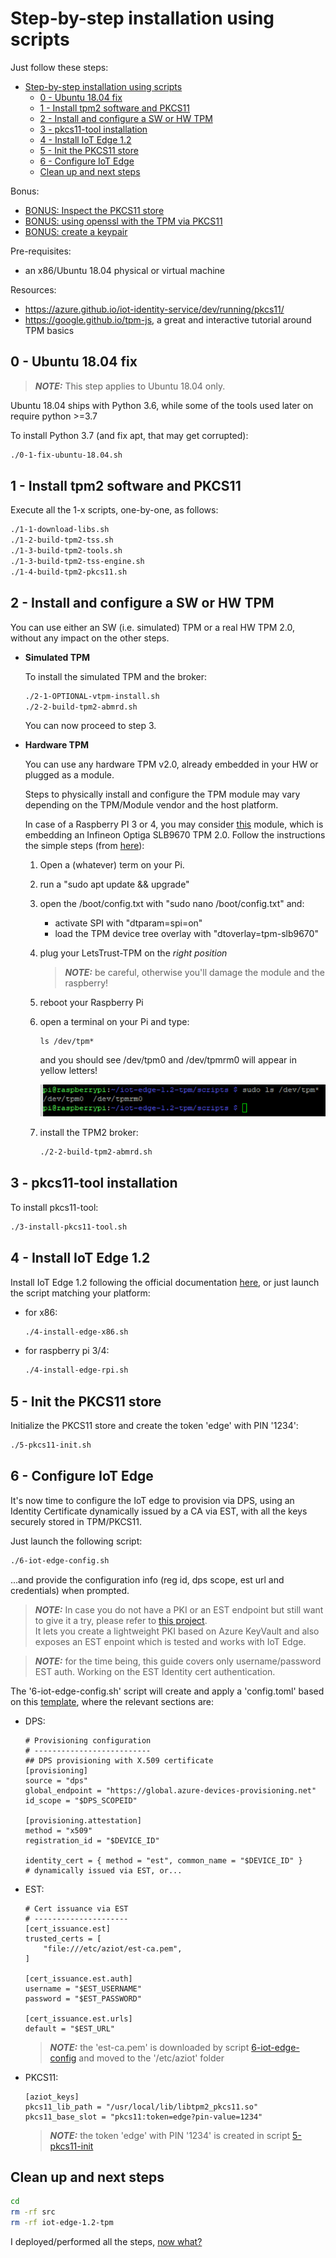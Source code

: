 # Step-by-step installation using scripts

Just follow these steps:
- [Step-by-step installation using scripts](#step-by-step-installation-using-scripts)
  - [0 - Ubuntu 18.04 fix](#0---ubuntu-1804-fix)
  - [1 - Install tpm2 software and PKCS11](#1---install-tpm2-software-and-pkcs11)
  - [2 - Install and configure a SW or HW TPM](#2---install-and-configure-a-sw-or-hw-tpm)
  - [3 - pkcs11-tool installation](#3---pkcs11-tool-installation)
  - [4 - Install IoT Edge 1.2](#4---install-iot-edge-12)
  - [5 - Init the PKCS11 store](#5---init-the-pkcs11-store)
  - [6 - Configure IoT Edge](#6---configure-iot-edge)
  - [Clean up and next steps](#clean-up-and-next-steps)

Bonus:
- [BONUS: Inspect the PKCS11 store](./bonus.md#inspect-the-pkcs11-store)
- [BONUS: using openssl with the TPM via PKCS11](./bonus.md#using-openssl-with-the-tpm-via-pkcs11)
- [BONUS: create a keypair](./bonus.md#create-a-keypair)

Pre-requisites:
* an x86/Ubuntu 18.04 physical or virtual machine

Resources:
* https://azure.github.io/iot-identity-service/dev/running/pkcs11/
* https://google.github.io/tpm-js, a great and interactive tutorial around TPM basics
## 0 - Ubuntu 18.04 fix
> **_NOTE:_**  This step applies to Ubuntu 18.04 only.

Ubuntu 18.04 ships with Python 3.6, while some of the tools used later on require python >=3.7

To install Python 3.7 (and fix apt, that may get corrupted):
```bash
./0-1-fix-ubuntu-18.04.sh
```
 

## 1 - Install tpm2 software and PKCS11
Execute all the 1-x scripts, one-by-one, as follows:
```bash
./1-1-download-libs.sh        
./1-2-build-tpm2-tss.sh       
./1-3-build-tpm2-tools.sh     
./1-3-build-tpm2-tss-engine.sh
./1-4-build-tpm2-pkcs11.sh    
```

## 2 - Install and configure a SW or HW TPM 
You can use either an SW (i.e. simulated) TPM or a real HW TPM 2.0, without any impact on the other steps.

* **Simulated TPM**
  
  To install the simulated TPM and the broker:
  ```bash
  ./2-1-OPTIONAL-vtpm-install.sh
  ./2-2-build-tpm2-abmrd.sh
  ```

  You can now proceed to step 3.

* **Hardware TPM**
  
  You can use any hardware TPM v2.0, already embedded in your HW or plugged as a module.
  
  Steps to physically install and configure the TPM module may vary depending on the TPM/Module vendor and the host platform.
  
  In case of a Raspberry PI 3 or 4, you may consider [this](https://letstrust.de/) module, which is embedding an Infineon Optiga SLB9670 TPM 2.0. Follow the instructions the simple steps (from [here](https://github.com/PaulKissinger/LetsTrust)):
  1. Open a (whatever) term on your Pi.
  2. run a "sudo apt update && upgrade"
  3. open the /boot/config.txt with "sudo nano /boot/config.txt" and:
      * activate SPI with "dtparam=spi=on"
      * load the TPM device tree overlay with "dtoverlay=tpm-slb9670"
  4. plug your LetsTrust-TPM on the *right position*
      > **_NOTE:_** be careful, otherwise you'll damage the module and the raspberry!
  5. reboot your Raspberry Pi
  6. open a terminal on your Pi and type:
      ```language
      ls /dev/tpm*
      ```
      and you should see /dev/tpm0 and /dev/tpmrm0 will appear in yellow letters!

      ![picture 2](images/0ef44f532742028c06d69049cd23a93e99d50376c352cb026ee12f0f473e97de.png)
  7. install the TPM2 broker:
      ```bash
      ./2-2-build-tpm2-abmrd.sh
      ```

## 3 - pkcs11-tool installation
To install pkcs11-tool:
```bash
./3-install-pkcs11-tool.sh
```

## 4 - Install IoT Edge 1.2
Install IoT Edge 1.2 following the official documentation [here](https://docs.microsoft.com/en-us/azure/iot-edge/how-to-install-iot-edge?view=iotedge-2020-11), or just launch the script matching your platform:

* for x86:
  ```bash
  ./4-install-edge-x86.sh
  ```

* for raspberry pi 3/4:
  ```bash
  ./4-install-edge-rpi.sh
  ```

## 5 - Init the PKCS11 store
Initialize the PKCS11 store and create the token 'edge' with PIN '1234':
```bash
./5-pkcs11-init.sh
```

## 6 - Configure IoT Edge
It's now time to configure the IoT edge to provision via DPS, using an Identity Certificate dynamically issued by a CA via EST, with all the keys securely stored in TPM/PKCS11.

Just launch the following script:
```bash
./6-iot-edge-config.sh
```
...and provide the  configuration info (reg id, dps scope, est url and credentials) when prompted.  
> **_NOTE:_** In case you do not have a PKI or an EST endpoint but still want to give it a try, please refer to [this project](https://github.com/vslepakov/keyvault-ca).  
> It lets you create a lightweight PKI based on Azure KeyVault and also exposes an EST enpoint which is tested and works with IoT Edge.

> **_NOTE:_**  for the time being, this guide covers only username/password EST auth. Working on the EST Identity cert authentication.

The '6-iot-edge-config.sh' script will create and apply a 'config.toml' based on this [template](./scripts/config.toml.est.template), where the relevant sections are:

* DPS:
  ```
  # Provisioning configuration
  # --------------------------
  ## DPS provisioning with X.509 certificate
  [provisioning]
  source = "dps"
  global_endpoint = "https://global.azure-devices-provisioning.net"
  id_scope = "$DPS_SCOPEID"

  [provisioning.attestation]
  method = "x509"
  registration_id = "$DEVICE_ID"

  identity_cert = { method = "est", common_name = "$DEVICE_ID" }      # dynamically issued via EST, or...
  ```
* EST:
  ```
  # Cert issuance via EST
  # ---------------------
  [cert_issuance.est]
  trusted_certs = [
      "file:///etc/aziot/est-ca.pem",
  ]

  [cert_issuance.est.auth]
  username = "$EST_USERNAME"
  password = "$EST_PASSWORD"

  [cert_issuance.est.urls]
  default = "$EST_URL"
  ```
  > **_NOTE:_** the 'est-ca.pem' is downloaded by script [6-iot-edge-config](./scripts/6-iot-edge-config.sh) and moved to the '/etc/aziot' folder   
* PKCS11:
  ```
  [aziot_keys]
  pkcs11_lib_path = "/usr/local/lib/libtpm2_pkcs11.so"
  pkcs11_base_slot = "pkcs11:token=edge?pin-value=1234"
  ```
  > **_NOTE:_**  the token 'edge' with PIN '1234' is created in script [5-pkcs11-init](./scripts/5-pkcs11-init.sh)

## Clean up and next steps
```bash
cd
rm -rf src
rm -rf iot-edge-1.2-tpm
```

I deployed/performed all the steps, [now what?](./README.md#i-deployedperformed-all-the-steps-now-what)

